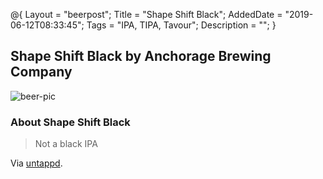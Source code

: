 @{
 Layout = "beerpost";
 Title = "Shape Shift Black";
 AddedDate = "2019-06-12T08:33:45";
 Tags = "IPA, TIPA, Tavour";
 Description = "";
 }
 

## Shape Shift Black by Anchorage Brewing Company

![beer-pic]

### About Shape Shift Black

> Not a black IPA

Via [untappd][untappd-url].

[untappd-url]: <https://untappd.com//b/anchorage-brewing-company-shape-shift-black/3118972>
[beer-pic]: https://jasonpowley.com/assets/img/2019-06-12-shape-shift-black.jpeg "Shape Shift Black by Anchorage Brewing Company"

